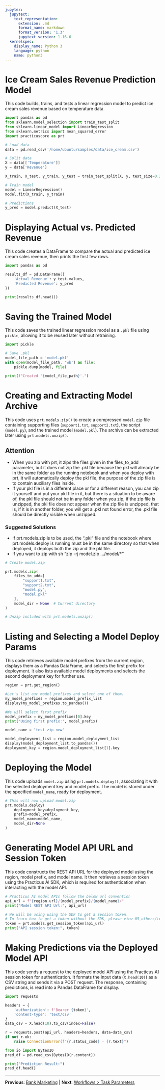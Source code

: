 ```yaml
---
jupyter:
  jupytext:
    text_representation:
      extension: .md
      format_name: markdown
      format_version: '1.3'
      jupytext_version: 1.16.6
  kernelspec:
    display_name: Python 3
    language: python
    name: python3
---
```


# Ice Cream Sales Revenue Prediction Model

This code builds, trains, and tests a linear regression model to predict ice cream sales revenue based on temperature data.


```python
import pandas as pd
from sklearn.model_selection import train_test_split
from sklearn.linear_model import LinearRegression
from sklearn.metrics import mean_squared_error
import practicuscore as prt

# Load data
data = pd.read_csv('/home/ubuntu/samples/data/ice_cream.csv')

# Split data
X = data[['Temperature']]
y = data['Revenue']

X_train, X_test, y_train, y_test = train_test_split(X, y, test_size=0.2, random_state=42)

# Train model
model = LinearRegression()
model.fit(X_train, y_train)

# Predictions
y_pred = model.predict(X_test)
```

# Displaying Actual vs. Predicted Revenue

This code creates a DataFrame to compare the actual and predicted ice cream sales revenue, then prints the first few rows.


```python
import pandas as pd

results_df = pd.DataFrame({
    'Actual Revenue': y_test.values,
    'Predicted Revenue': y_pred
})

print(results_df.head())

```

# Saving the Trained Model

This code saves the trained linear regression model as a `.pkl` file using `pickle`, allowing it to be reused later without retraining.


```python
import pickle

# Save .pkl
model_file_path = 'model.pkl'
with open(model_file_path, 'wb') as file:
    pickle.dump(model, file)

print(f"Created '{model_file_path}'.")

```

# Creating and Extracting Model Archive

This code uses `prt.models.zip()` to create a compressed `model.zip` file containing supporting files (`support1.txt`, `support2.txt`), the script (`model.py`), and the trained model (`model.pkl`). The archive can be extracted later using `prt.models.unzip()`.



## Attention
- When you zip with prt, it zips the files given in the files_to_add parameter, but it does not zip the .pkl file because the pkl will already be in the same folder as the running notebook and when you deploy with prt, it will automatically deploy the pkl file, the purpose of the zip file is to contain auxiliary files inside.
- If your pkl file is in a different place or for a different reason, you can zip it yourself and put your pkl file in it, but there is a situation to be aware of, the pkl file should not be in any folder when you zip, if the zip file is unzipped, the pkl file does not appear when the zip file is unzipped, that is, if it is in another folder, you will get a .pkl not found error, the .pkl file should be directly visible when unzipped.
### Suggested Solutions
* If prt.models.zip is to be used, the “.pkl” file and the notebook where prt.models.deploy is running must be in the same directory so that when deployed, it deploys both the zip and the pkl file.
* If you want to zip with sh “zip -rj model.zip .../model/*”

```python
# Create model.zip

prt.models.zip(
    files_to_add=[
        "support1.txt",
        "support2.txt",
        "model.py",
        "model.pkl"
    ],
    model_dir = None  # Current directory
)

# Unzip included with prt.models.unzip()
```

# Listing and Selecting a Model Deploy Params

This code retrieves available model prefixes from the current region, displays them as a Pandas DataFrame, and selects the first prefix for deployment. It also lists available model deployments and selects the second deployment key for further use.


```python
region = prt.get_region()
```

```python
#Let's list our model prefixes and select one of them.
my_model_prefixes = region.model_prefix_list
display(my_model_prefixes.to_pandas())

#We will select first prefix
model_prefix = my_model_prefixes[0].key
print("Using first prefix:", model_prefix)
```

```python
model_name = 'test-zip-new'
```

```python
model_deployment_list = region.model_deployment_list
display(model_deployment_list.to_pandas())
deployment_key = region.model_deployment_list[1].key
```

# Deploying the Model

This code uploads `model.zip` using `prt.models.deploy()`, associating it with the selected deployment key and model prefix. The model is stored under the specified `model_name`, ready for deployment.


```python
# This will now upload model.zip
prt.models.deploy(
    deployment_key=deployment_key,
    prefix=model_prefix,
    model_name=model_name,
    model_dir=None
)
```

# Generating Model API URL and Session Token

This code constructs the REST API URL for the deployed model using the region, model prefix, and model name. It then retrieves a session token using the Practicus AI SDK, which is required for authentication when interacting with the model API.


```python
# Practicus AI model APIs follow the below url convention
api_url = f"{region.url}/{model_prefix}/{model_name}/"
print("Model REST API Url:", api_url)
```

```python
# We will be using using the SDK to get a session token.
# To learn how to get a token without the SDK, please view 05_others/tokens sample notebook
token = prt.models.get_session_token(api_url)
print("API session token:", token)
```

# Making Predictions via the Deployed Model API

This code sends a request to the deployed model API using the Practicus AI session token for authentication. It formats the input data (`X.head(10)`) as a CSV string and sends it via a POST request. The response, containing predictions, is read into a Pandas DataFrame for display.


```python
import requests 

headers = {
    'authorization': f'Bearer {token}',
    'content-type': 'text/csv'
}
data_csv = X.head(10).to_csv(index=False)

r = requests.post(api_url, headers=headers, data=data_csv)
if not r.ok:
    raise ConnectionError(f"{r.status_code} - {r.text}")

from io import BytesIO
pred_df = pd.read_csv(BytesIO(r.content))

print("Prediction Result:")
pred_df.head()
```


---

**Previous**: [Bank Marketing](../bank-marketing/bank-marketing.md) | **Next**: [Workflows > Task Parameters](../../workflows/task-parameters.md)
